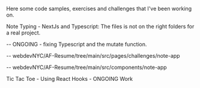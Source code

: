 Here some code samples, exercises and challenges that I've been working on.

Note Typing - NextJs and Typescript: The files is not on the right folders for a real project. 

-- ONGOING - fixing Typescript and the mutate function.

-- webdevNYC/AF-Resume/tree/main/src/pages/challenges/note-app

-- webdevNYC/AF-Resume/tree/main/src/components/note-app 

Tic Tac Toe - Using React Hooks - ONGOING Work


